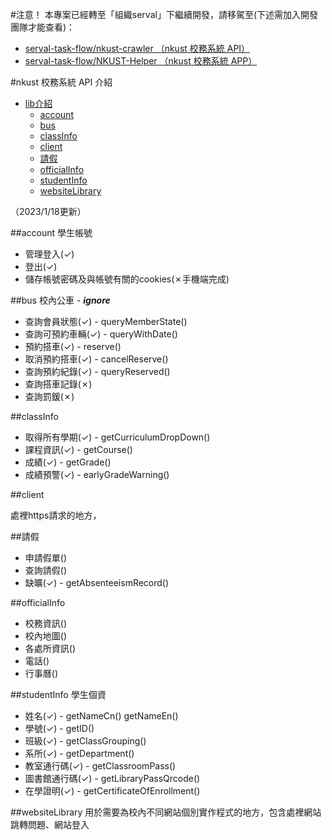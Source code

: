 #注意！
本專案已經轉至「組織serval」下繼續開發，請移駕至(下述需加入開發團隊才能查看)：
 - [serval-task-flow/nkust-crawler （nkust 校務系統 API）](https://github.com/serval-task-flow/nkust_crawler)
 - [serval-task-flow/NKUST-Helper （nkust 校務系統 APP）](https://github.com/serval-task-flow/NKUST-Helper)

#nkust 校務系統 API 介紹 
<!-- TOC -->
* [lib介紹](#lib)
  * [account](#account)
  * [bus](#bus)
  * [classInfo](#classinfo)
  * [client](#client)
  * [請假](#)
  * [officialInfo](#officialinfo)
  * [studentInfo](#studentinfo)
  * [websiteLibrary](#websitelibrary)
<!-- TOC -->
（2023/1/18更新）

##account
學生帳號
- 管理登入(✓)
- 登出(✓)
- 儲存帳號密碼及與帳號有關的cookies(✗手機端完成)

##bus
校內公車 - _**ignore**_
- 查詢會員狀態(✓) - queryMemberState()
- 查詢可預約車輛(✓) - queryWithDate()
- 預約搭車(✓) - reserve()
- 取消預約搭車(✓) - cancelReserve()
- 查詢預約紀錄(✓) - queryReserved()
- 查詢搭車記錄(✗)
- 查詢罰鍰(✗)

##classInfo

- 取得所有學期(✓) - getCurriculumDropDown()
- 課程資訊(✓) - getCourse()
- 成績(✓) - getGrade()
- 成績預警(✓) - earlyGradeWarning()

##client

處裡https請求的地方，

##請假
- 申請假單()
- 查詢請假()
- 缺曠(✓) - getAbsenteeismRecord()

##officialInfo
- 校務資訊()
- 校內地圖()
- 各處所資訊()
- 電話()
- 行事曆()

##studentInfo
學生個資
- 姓名(✓) - getNameCn() getNameEn()
- 學號(✓) - getID()
- 班級(✓) - getClassGrouping()
- 系所(✓) - getDepartment()
- 教室通行碼(✓) - getClassroomPass()
- 圖書館通行碼(✓) - getLibraryPassQrcode()
- 在學證明(✓) - getCertificateOfEnrollment()

##websiteLibrary
用於需要為校內不同網站個別實作程式的地方，包含處裡網站跳轉問題、網站登入


